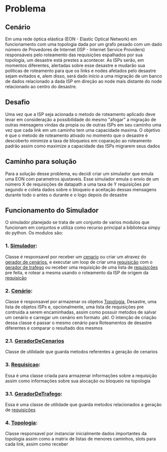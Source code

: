 

# Problema

## Cenário
Em uma rede óptica elástica (EON - Elastic Optical Network) em funcionamento com uma topologia dada por um grafo pesado com um dado número de Provedores de Internet (ISP - Internet Service Providers) responsáveis pelo roteamento das requisições espalhados por sua topologia, um desastre está prestes a acontecer. As ISPs serão, em momentos diferentes, alertadas sobre esse desastre e mudarão sua politicas de roteamento para que os links e nodes afetados pelo desastre sejam evitados e, alem disso, será dado início a uma migração de um banco de dados relacionado a dada ISP em direção ao node mais distante do node relacionado ao centro do desastre.

## Desafio
Uma vez que a ISP seja acionada o metodo de roteamento aplicado deve levar em consideração a possibilidade do mesmo "afogar" a migração de outras mensagens vindas da propia ou de outras ISPs em seu caminho uma vez que cada link em um caminho tem uma capacidade maxima. O objetivo é que o metodo de roteamento ativado no momento que o desastre é descoberto minimize a taxa de bloqueios em coparação ao roteamento padrão assim como maximize a capacidade das ISPs migrarem seus dados

## Caminho para solução

Para a solução desse problema, eu decidi criar um simulador que emula uma EON com parametros ajustaveis. Esse simulador emula o envio de um número X de requisições de datapath a uma taxa de Y requisições por segundo e coleta dados sobre o bloqueio e aceitação dessas mensagens durante todo o antes o durante e o logo depois do desastre

## Funcionamento do Simulador

O simulador planejado se trata de um conjunto de varios modulos que funcionam em conjuntos e utiliza como recurso principal a biblioteca simpy do python. Os modulos são:

### 1. [Simulador](simuladorV2/Simulador.py):
Classe é responsavel por receber um  [cenario](#2-cenario) ou criar um atravez do [gerador de cenários](), e executar um loop de criar uma [requisicão](#3-requisicao) com o [gerador de trafego](#31-geradordetrafego) ou receber uma requisição de uma lista de [requisições](#3-requisicao) pre feita, e rotear a mesma usando o roteamento da ISP de origem da [requisição](#3-requisicao)

### 2. [Cenário](simuladorV2/Cenario/Cenario.py):
Classe é responsavel por armazenar os objetos [Topologia](#4-topologia), Desastre, uma lista de objetos ISPs e, opcionalmente, uma lista de requisições pre contruida a serem encaminhadas, assim como possuir metodos de salvar um cenário e carregar um cenário em formato .pkl. O intenção de criação dessa classe é passar o mesmo cenário para Roteamentos de desastre diferentes e comparar o resultado dos mesmos
### 2.1. [GeradorDeCenarios](simuladorV2/Cenario/GeradorDeCenarios.py)
Classe de utilidade que guarda metodos referentes a geração de cenarios

### 3. [Requisicao](simuladorV2/Requisicao/Requisicao.py):
Essa é uma classe criada para armazenar informações sobre a requisição assim como informações sobre sua alocação ou bloqueio na topologia

### 3.1. [GeradorDeTrafego](simuladorV2/Requisicao/GeradorDeTrafico.py):
Essa é uma classe de utilidade que guarda metodos relacionados a geração de [requisições](#4-requisicao)

### 4. [Topologia](simuladorV2/Topologia.py):
Classe responsavel por instanciar inicialmente dados importantes da topologia assim como a matrix de listas de menores caminhos, slots para cada link, assim como receber 


